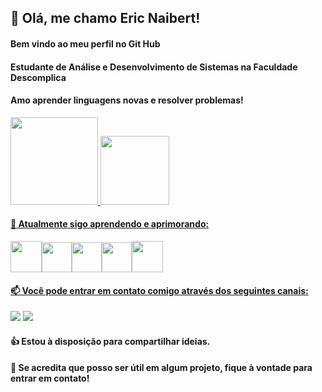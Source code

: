 ## 👋 Olá, me chamo Eric Naibert!
#### Bem vindo ao meu perfil no Git Hub
#### Estudante de Análise e Desenvolvimento de Sistemas na Faculdade Descomplica
#### Amo aprender linguagens novas e resolver problemas!
<div>
<a href="https://github.com/EricNaibert">
<img height="140em" src="https://github-readme-stats.vercel.app/api?username=EricNaibert&show_icons=true&theme=merko&include_all_commits=true&count_private=true"/> <img height="110em" src="https://github-readme-stats.vercel.app/api/top-langs/?username=EricNaibert&layout=compact&langs_count=7&theme=merko"/>
</div>

#### 🌱 Atualmente sigo aprendendo e aprimorando:

<img src="https://cdn.jsdelivr.net/gh/devicons/devicon/icons/java/java-original-wordmark.svg" width="50" height="50" /><img src="https://cdn.jsdelivr.net/gh/devicons/devicon/icons/html5/html5-original.svg" width="48" height="48" /><img src="https://cdn.jsdelivr.net/gh/devicons/devicon/icons/css3/css3-original.svg" width="48" height="48" /><img src="https://cdn.jsdelivr.net/gh/devicons/devicon/icons/javascript/javascript-original.svg" width="48" height="48" /><img src="https://cdn.jsdelivr.net/gh/devicons/devicon/icons/postgresql/postgresql-original.svg" width="50" height="50" />
              
#### 📫 Você pode entrar em contato comigo através dos seguintes canais:
<div>
<a href = "mailto:naibert.eric@gmail.com"><img src="https://img.shields.io/badge/Gmail-D14836?style=for-the-badge&logo=gmail&logoColor=white" target="_blank"></a>
<a href="https://www.linkedin.com/in/eric-naibert/" target="_blank"><img src="https://img.shields.io/badge/-LinkedIn-%230077B5?style=for-the-badge&logo=linkedin&logoColor=white" target="_blank"></a  
</div>

#### :thumbsup: Estou à disposição para compartilhar ideias. 
#### :speech_balloon: Se acredita que posso ser útil em algum projeto, fique à vontade para entrar em contato!
